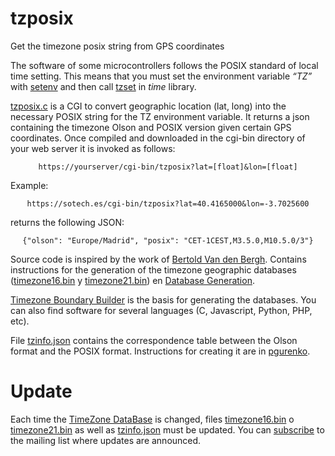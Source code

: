 # tzposix
Get the timezone posix string from GPS coordinates

The software of some microcontrollers follows the POSIX standard of local time setting. This means that you must set the environment variable *“TZ”* with [setenv](http://man7.org/linux/man-pages/man3/setenv.3.html) and then call [tzset](http://man7.org/linux/man-pages/man3/tzset.3.html) in *time* library.  

[tzposix.c](./tzposix.c) is a CGI to convert geographic location (lat, long) into the necessary POSIX string for the TZ environment variable. It returns a json containing the timezone Olson and POSIX version given certain GPS coordinates. Once compiled and downloaded in the cgi-bin directory of your web server it is invoked as follows:  
<center>

    https://yourserver/cgi-bin/tzposix?lat=[float]&lon=[float]

</center>
Example:  
<center>

    https://sotech.es/cgi-bin/tzposix?lat=40.4165000&lon=-3.7025600

</center>

returns the following JSON:
<center>

    {"olson": "Europe/Madrid", "posix": "CET-1CEST,M3.5.0,M10.5.0/3"}

</center>

Source code is inspired by the work of [Bertold Van den Bergh](https://github.com/BertoldVdb/ZoneDetect).  Contains instructions for the generation of the timezone geographic databases ([timezone16.bin](./timezone16.bin) y [timezone21.bin](./timezone21.bin)) en [Database Generation](https://github.com/BertoldVdb/ZoneDetect/database).

[Timezone Boundary Builder](https://github.com/evansiroky/timezone-boundary-builder) is the basis for generating the databases. You can also find software for several languages (C, Javascript, Python, PHP, etc).

File [tzinfo.json](./tzinfo.json)  contains the correspondence table between the Olson format and the POSIX format. Instructions for creating it are in [pgurenko](https://github.com/pgurenko/tzinfo).
# Update
Each time the [TimeZone DataBase](https://www.iana.org/time-zones) is changed, files [timezone16.bin](./timezone16.bin) o [timezone21.bin](./timezone21.bin) as well as [tzinfo.json](./tzinfo.json) must be updated.
You can [subscribe](http://mm.icann.org/mailman/listinfo/tz-announce) to the mailing list where updates are announced.


